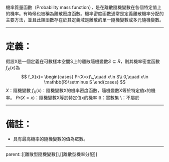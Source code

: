 機率質量函數（Probability mass function），是在離散隨機變數在各個特定值上的機率。有時候也被稱為離散密度函數。機率密度函數通常是定義離散機率分配的主要方法，並且此類函數存在於其定義域是離散的單一隨機變數或多元隨機變數。
- - -
# 定義：
假設X是一個定義在可數樣本空間S上的離散隨機變數$S \subseteq R$，則其機率密度函數$f_X(x)$為
$$
f_X(x)=
\begin{cases}
Pr(X=x)\,,\quad x\in S\\
0,\quad x\in \mathbb{R}\setminus S
\end{cases}
$$
$X$：隨機變數
$f_X(x)$：隨機變數X的機率密度函數，隨機變數X等於特定值x的機率。
$Pr(X=x)$：隨機變數X等於特定值x的機率
$\mathbb{R}$：實數集
$\setminus$：不屬於
- - -
# 備註：
- 具有最高機率的隨機變數的值為眾數。
- - -
parent::[[離散型隨機變數]],[[離散型機率分配]]